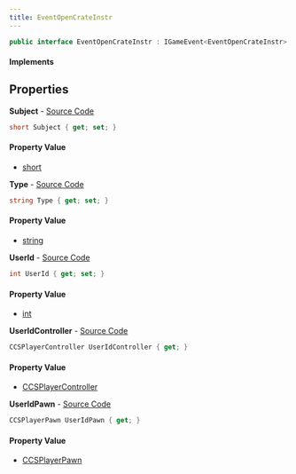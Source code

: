 ```yaml
---
title: EventOpenCrateInstr
---
```


```csharp
public interface EventOpenCrateInstr : IGameEvent<EventOpenCrateInstr>
```

#### Implements

## Properties

**Subject** - [Source Code](https://github.com/swiftly-solution/swiftlys2/blob/main/managed/src/SwiftlyS2.Generated/GameEvents/Interfaces/EventOpenCrateInstr.cs#L43)

```csharp
short Subject { get; set; }
```

#### Property Value

- [short](https://learn.microsoft.com/dotnet/api/system.int16)

**Type** - [Source Code](https://github.com/swiftly-solution/swiftlys2/blob/main/managed/src/SwiftlyS2.Generated/GameEvents/Interfaces/EventOpenCrateInstr.cs#L50)

```csharp
string Type { get; set; }
```

#### Property Value

- [string](https://learn.microsoft.com/dotnet/api/system.string)

**UserId** - [Source Code](https://github.com/swiftly-solution/swiftlys2/blob/main/managed/src/SwiftlyS2.Generated/GameEvents/Interfaces/EventOpenCrateInstr.cs#L36)

```csharp
int UserId { get; set; }
```

#### Property Value

- [int](https://learn.microsoft.com/dotnet/api/system.int32)

**UserIdController** - [Source Code](https://github.com/swiftly-solution/swiftlys2/blob/main/managed/src/SwiftlyS2.Generated/GameEvents/Interfaces/EventOpenCrateInstr.cs#L22)

```csharp
CCSPlayerController UserIdController { get; }
```

#### Property Value

- [CCSPlayerController](/docs/api/shared/schemadefinitions/ccsplayercontroller)

**UserIdPawn** - [Source Code](https://github.com/swiftly-solution/swiftlys2/blob/main/managed/src/SwiftlyS2.Generated/GameEvents/Interfaces/EventOpenCrateInstr.cs#L29)

```csharp
CCSPlayerPawn UserIdPawn { get; }
```

#### Property Value

- [CCSPlayerPawn](/docs/api/shared/schemadefinitions/ccsplayerpawn)

